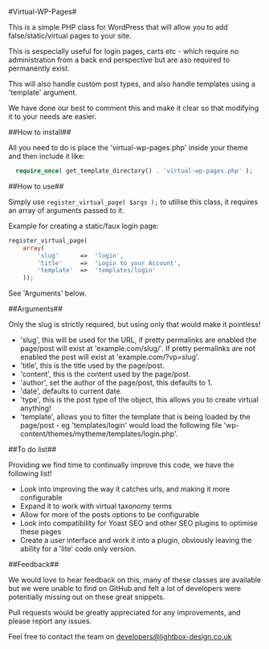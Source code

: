 #Virtual-WP-Pages#

This is a simple PHP class for WordPress that will allow you to add false/static/virtual pages to your site.

This is sespecially useful for login pages, carts etc - which require no administration from a back end perspective but are aso required to permanently exist.

This will also handle custom post types, and also handle templates using a 'template' argument.

We have done our best to comment this and make it clear so that modifying it to your needs are easier.

##How to install##

All you need to do is place the 'virtual-wp-pages.php' inside your theme and then include it like:
```php
  require_once( get_template_directory() . 'virtual-wp-pages.php' );
```
##How to use##

Simply use `register_virtual_page( $args );` to utilise this class, it requires an array of arguments passed to it.

Example for creating a static/faux login page:

```php
register_virtual_page(
	array(
		'slug'		=>	'login',
		'title'		=>	'Login to your Account',
		'template'	=>	'templates/login'
	));
```

See 'Arguments' below.

##Arguments##

Only the slug is strictly required, but using only that would make it pointless!

- 'slug', this will be used for the URL, if pretty permalinks are enabled the page/post will exist at 'example.com/slug/'. If pretty permalinks are not enabled the post will exist at 'example.com/?vp=slug'.
- 'title', this is the title used by the page/post.
- 'content', this is the content used by the page/post.
- 'author', set the author of the page/post, this defaults to 1.
- 'date', defaults to current date.
- 'type', this is the post type of the object, this allows you to create virtual anything!
- 'template', allows you to filter the template that is being loaded by the page/post - eg 'templates/login' would load the following file 'wp-content/themes/mytheme/templates/login.php'.

##To do list##

Providing we find time to continually improve this code, we have the following list!

- Look into improving the way it catches urls, and making it more configurable
- Expand it to work with virtual taxonomy terms
- Allow for more of the posts options to be configurable
- Look into compatibility for Yoast SEO and other SEO plugins to optimise these pages
- Create a user interface and work it into a plugin, obviously leaving the ability for a 'lite' code only version.

##Feedback##

We would love to hear feedback on this, many of these classes are available but we were unable to find on GitHub and felt a lot of developers were potentially missing out on these great snippets.

Pull requests would be greatly appreciated for any improvements, and please report any issues.

Feel free to contact the team on developers@lightbox-design.co.uk
